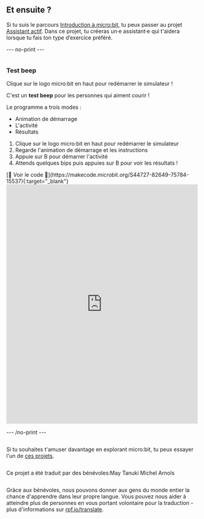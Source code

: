## Et ensuite ?

Si tu suis le parcours [Introduction à micro:bit](https://projects.raspberrypi.org/fr-FR/raspberrypi/microbit-intro), tu peux passer au projet [Assistant actif](https://projects.raspberrypi.org/fr-FR/projects/active-assistant). Dans ce projet, tu créeras un·e assistant·e qui t'aidera lorsque tu fais ton type d’exercice préféré.

--- no-print ---

<div style="display: flex; flex-wrap: wrap">
<div style="flex-basis: 200px; flex-grow: 1">  

### Test beep

Clique sur le logo micro:bit en haut pour redémarrer le simulateur !

C'est un **test beep** pour les personnes qui aiment courir !

Le programme a trois modes :

- Animation de démarrage
- L'activité
- Résultats

1. Clique sur le logo micro:bit en haut pour redémarrer le simulateur
2. Regarde l'animation de démarrage et les instructions
3. Appuie sur B pour démarrer l'activité
4. Attends quelques bips puis appuies sur B pour voir les résultats !

</div>
<div>
[👀 Voir le code 👀](https://makecode.microbit.org/S44727-82649-75784-15537){:target="_blank"}
<div style="position:relative;height:0;padding-bottom:125%;overflow:hidden;"><iframe style="position:absolute;top:0;left:0;width:100%;height:100%;" src="https://makecode.microbit.org/---run?id=S44727-82649-75784-15537" allowfullscreen="allowfullscreen" sandbox="allow-popups allow-forms allow-scripts allow-same-origin" frameborder="0"></iframe></div>

</div>

--- /no-print ---

Si tu souhaites t'amuser davantage en explorant micro:bit, tu peux essayer l'un de [ces projets](https://projects.raspberrypi.org/fr-FR/projects?hardware%5B%5D=microbit).

***

Ce projet a été traduit par des bénévoles:

May Tanuki
Michel Arnols

Grâce aux bénévoles, nous pouvons donner aux gens du monde entier la chance d'apprendre dans leur propre langue. Vous pouvez nous aider à atteindre plus de personnes en vous portant volontaire pour la traduction - plus d'informations sur [rpf.io/translate](https://rpf.io/translate).
